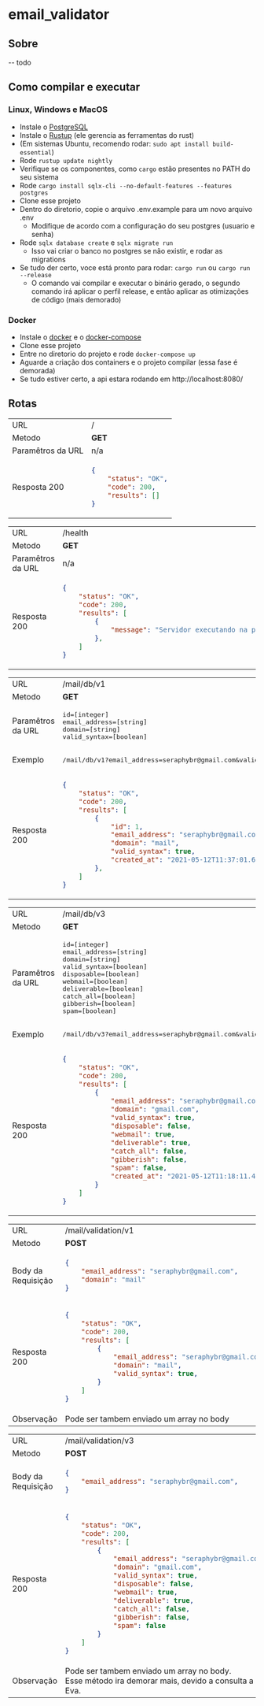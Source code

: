 # email_validator

## Sobre

-- todo

## Como compilar e executar

### Linux, Windows e MacOS

-   Instale o [PostgreSQL](https://www.postgresql.org/download/)
-   Instale o [Rustup](https://rustup.rs/) (ele gerencia as ferramentas do rust)
-   (Em sistemas Ubuntu, recomendo rodar: `sudo apt install build-essential`)
-   Rode `rustup update nightly`
-   Verifique se os componentes, como `cargo` estão presentes no PATH do seu sistema
-   Rode `cargo install sqlx-cli --no-default-features --features postgres`
-   Clone esse projeto
-   Dentro do diretorio, copie o arquivo .env.example para um novo arquivo .env
    -   Modifique de acordo com a configuração do seu postgres (usuario e senha)
-   Rode `sqlx database create` e `sqlx migrate run`
    -   Isso vai criar o banco no postgres se não existir, e rodar as migrations
-   Se tudo der certo, voce está pronto para rodar: `cargo run` ou `cargo run --release`
    -   O comando vai compilar e executar o binário gerado, o segundo comando irá aplicar o perfil release, e então aplicar as otimizações de código (mais demorado)

### Docker

-   Instale o [docker](https://www.docker.com/get-started) e o [docker-compose](https://docs.docker.com/compose/install/)
-   Clone esse projeto
-   Entre no diretorio do projeto e rode `docker-compose up`
-   Aguarde a criação dos containers e o projeto compilar (essa fase é demorada)
-   Se tudo estiver certo, a api estara rodando em http://localhost:8080/

## Rotas

<table>
<tr>
    <td> URL </td>
    <td> / </td>
</tr>
<tr>
    <td> Metodo </td>
    <td> <strong>GET</strong> </td>
</tr>
<tr>
    <td> Paramêtros da URL </td> <td> n/a  </td>
</tr>
<tr>
<td> Resposta 200 </td>
<td>

```json
{
    "status": "OK",
    "code": 200,
    "results": []
}
```
</td>
</tr>
</table>

<table>
<tr>
    <td> URL </td>
    <td> /health </td>
</tr>
<tr>
    <td> Metodo </td>
    <td> <strong>GET</strong> </td>
</tr>
<tr>
    <td> Paramêtros da URL </td> <td> n/a  </td>
</tr>
<tr>
<td> Resposta 200 </td>
<td>

```json
{
    "status": "OK",
    "code": 200,
    "results": [
        {
            "message": "Servidor executando na porta 8080"
        },
    ]
}
```
</td>
</tr>
</table>

<table>
<tr>
    <td> URL </td>
    <td> /mail/db/v1 </td>
</tr>
<tr>
    <td> Metodo </td>
    <td> <strong>GET</strong> </td>
</tr>
<tr>
    <td> Paramêtros da URL </td>
    <td>
<pre>
id=[integer]
email_address=[string]
domain=[string]
valid_syntax=[boolean]
</pre>
    </td>
</tr>
<tr>
    <td> Exemplo </td>
    <td> <pre>/mail/db/v1?email_address=seraphybr@gmail.com&valid_syntax=true</pre> </td>
</tr>
<tr>
<td> Resposta 200 </td>
<td>

```json
{
    "status": "OK",
    "code": 200,
    "results": [
        {
            "id": 1,
            "email_address": "seraphybr@gmail.com",
            "domain": "mail",
            "valid_syntax": true,
            "created_at": "2021-05-12T11:37:01.684178Z"
        },
    ]
}
```
</td>
</tr>
</table>

<table>
<tr>
    <td> URL </td>
    <td> /mail/db/v3 </td>
</tr>
<tr>
    <td> Metodo </td>
    <td> <strong>GET</strong> </td>
</tr>
<tr>
    <td> Paramêtros da URL </td>
    <td>
<pre>
id=[integer]
email_address=[string]
domain=[string]
valid_syntax=[boolean]
disposable=[boolean]
webmail=[boolean]
deliverable=[boolean]
catch_all=[boolean]
gibberish=[boolean]
spam=[boolean]
</pre>
    </td>
</tr>
<tr>
    <td> Exemplo </td>
    <td> <pre>/mail/db/v3?email_address=seraphybr@gmail.com&valid_syntax=true</pre> </td>
</tr>
<tr>
<td> Resposta 200 </td>
<td>

```json
{
    "status": "OK",
    "code": 200,
    "results": [
        {
            "email_address": "seraphybr@gmail.com",
            "domain": "gmail.com",
            "valid_syntax": true,
            "disposable": false,
            "webmail": true,
            "deliverable": true,
            "catch_all": false,
            "gibberish": false,
            "spam": false,
            "created_at": "2021-05-12T11:18:11.413685Z"
        }
    ]
}
```
</td>
</tr>
</table>

<table>
<tr>
    <td> URL </td>
    <td> /mail/validation/v1 </td>
</tr>
<tr>
    <td> Metodo </td>
    <td> <strong>POST</strong> </td>
</tr>
<tr>
    <td> Body da Requisição </td>
<td>

```json
{
    "email_address": "seraphybr@gmail.com",
    "domain": "mail"
}
```
</td>
</tr>
<tr>
<td> Resposta 200 </td>
<td>

```json
{
    "status": "OK",
    "code": 200,
    "results": [
        {
            "email_address": "seraphybr@gmail.com",
            "domain": "mail",
            "valid_syntax": true,
        }
    ]
}
```
</td>
</tr>
<tr>
    <td> Observação </td>
    <td> Pode ser tambem enviado um array no body </td>
</tr>
</table>

<table>
<tr>
    <td> URL </td>
    <td> /mail/validation/v3 </td>
</tr>
<tr>
    <td> Metodo </td>
    <td> <strong>POST</strong> </td>
</tr>
<tr>
    <td> Body da Requisição </td>
<td>

```json
{
    "email_address": "seraphybr@gmail.com",
}
```
</td>
</tr>
<tr>
<td> Resposta 200 </td>
<td>

```json
{
    "status": "OK",
    "code": 200,
    "results": [
        {
            "email_address": "seraphybr@gmail.com",
            "domain": "gmail.com",
            "valid_syntax": true,
            "disposable": false,
            "webmail": true,
            "deliverable": true,
            "catch_all": false,
            "gibberish": false,
            "spam": false
        }
    ]
}
```
</td>
</tr>
<tr>
    <td> Observação </td>
    <td>
        Pode ser tambem enviado um array no body. <br/>
        Esse método ira demorar mais, devido a consulta a api Eva.
    </td>
</tr>
</table>
